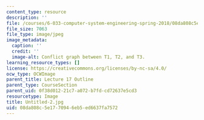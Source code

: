 ```yaml
---
content_type: resource
description: ''
file: /courses/6-033-computer-system-engineering-spring-2018/08da808c5e1770946eb5ed6637fa7572_Untitled-2.jpg
file_size: 7063
file_type: image/jpeg
image_metadata:
  caption: ''
  credit: ''
  image-alt: Conflict graph between T1, T2, and T3.
learning_resource_types: []
license: https://creativecommons.org/licenses/by-nc-sa/4.0/
ocw_type: OCWImage
parent_title: Lecture 17 Outline
parent_type: CourseSection
parent_uid: 0f38d012-21c7-a072-b7fd-cd72637e5cd3
resourcetype: Image
title: Untitled-2.jpg
uid: 08da808c-5e17-7094-6eb5-ed6637fa7572
---
```

